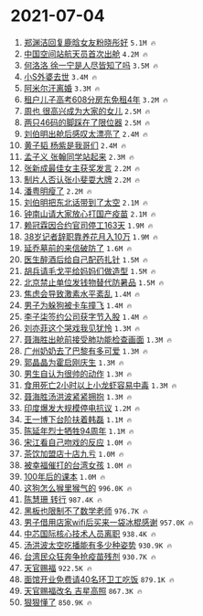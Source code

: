 # 2021-07-04

1. [郑渊洁回复鹿晗女友粉晓彤好](https://s.weibo.com/weibo?q=%23%E9%83%91%E6%B8%8A%E6%B4%81%E5%9B%9E%E5%A4%8D%E9%B9%BF%E6%99%97%E5%A5%B3%E5%8F%8B%E7%B2%89%E6%99%93%E5%BD%A4%E5%A5%BD%23&Refer=top) `5.1M 🔥`
1. [中国空间站航天员首次出舱](https://s.weibo.com/weibo?q=%23%E4%B8%AD%E5%9B%BD%E7%A9%BA%E9%97%B4%E7%AB%99%E8%88%AA%E5%A4%A9%E5%91%98%E9%A6%96%E6%AC%A1%E5%87%BA%E8%88%B1%23&Refer=top) `4.2M 🔥`
1. [何洛洛 徐一宁是人尽皆知了吗](https://s.weibo.com/weibo?q=%E4%BD%95%E6%B4%9B%E6%B4%9B%20%E5%BE%90%E4%B8%80%E5%AE%81%E6%98%AF%E4%BA%BA%E5%B0%BD%E7%9A%86%E7%9F%A5%E4%BA%86%E5%90%97&Refer=top) `3.5M 🔥`
1. [小S外婆去世](https://s.weibo.com/weibo?q=%23%E5%B0%8FS%E5%A4%96%E5%A9%86%E5%8E%BB%E4%B8%96%23&Refer=top) `3.4M 🔥`
1. [阿米尔汗离婚](https://s.weibo.com/weibo?q=%23%E9%98%BF%E7%B1%B3%E5%B0%94%E6%B1%97%E7%A6%BB%E5%A9%9A%23&Refer=top) `3.3M 🔥`
1. [租户儿子高考608分房东免租4年](https://s.weibo.com/weibo?q=%23%E7%A7%9F%E6%88%B7%E5%84%BF%E5%AD%90%E9%AB%98%E8%80%83608%E5%88%86%E6%88%BF%E4%B8%9C%E5%85%8D%E7%A7%9F4%E5%B9%B4%23&Refer=top) `3.2M 🔥`
1. [周也 很高兴成为大家的女儿](https://s.weibo.com/weibo?q=%E5%91%A8%E4%B9%9F%20%E5%BE%88%E9%AB%98%E5%85%B4%E6%88%90%E4%B8%BA%E5%A4%A7%E5%AE%B6%E7%9A%84%E5%A5%B3%E5%84%BF&Refer=top) `2.5M 🔥`
1. [两只46码的脚踩在了限位器](https://s.weibo.com/weibo?q=%23%E4%B8%A4%E5%8F%AA46%E7%A0%81%E7%9A%84%E8%84%9A%E8%B8%A9%E5%9C%A8%E4%BA%86%E9%99%90%E4%BD%8D%E5%99%A8%23&Refer=top) `2.5M 🔥`
1. [刘伯明出舱后感叹太漂亮了](https://s.weibo.com/weibo?q=%23%E5%88%98%E4%BC%AF%E6%98%8E%E5%87%BA%E8%88%B1%E5%90%8E%E6%84%9F%E5%8F%B9%E5%A4%AA%E6%BC%82%E4%BA%AE%E4%BA%86%23&Refer=top) `2.4M 🔥`
1. [黄子韬 杨紫是我哥们](https://s.weibo.com/weibo?q=%E9%BB%84%E5%AD%90%E9%9F%AC%20%E6%9D%A8%E7%B4%AB%E6%98%AF%E6%88%91%E5%93%A5%E4%BB%AC&Refer=top) `2.4M 🔥`
1. [孟子义 张翰同学站起来](https://s.weibo.com/weibo?q=%E5%AD%9F%E5%AD%90%E4%B9%89%20%E5%BC%A0%E7%BF%B0%E5%90%8C%E5%AD%A6%E7%AB%99%E8%B5%B7%E6%9D%A5&Refer=top) `2.3M 🔥`
1. [张新成最佳女主获奖发言](https://s.weibo.com/weibo?q=%23%E5%BC%A0%E6%96%B0%E6%88%90%E6%9C%80%E4%BD%B3%E5%A5%B3%E4%B8%BB%E8%8E%B7%E5%A5%96%E5%8F%91%E8%A8%80%23&Refer=top) `2.2M 🔥`
1. [制片人否认张小斐耍大牌](https://s.weibo.com/weibo?q=%23%E5%88%B6%E7%89%87%E4%BA%BA%E5%90%A6%E8%AE%A4%E5%BC%A0%E5%B0%8F%E6%96%90%E8%80%8D%E5%A4%A7%E7%89%8C%23&Refer=top) `2.2M 🔥`
1. [潘粤明瘦了](https://s.weibo.com/weibo?q=%23%E6%BD%98%E7%B2%A4%E6%98%8E%E7%98%A6%E4%BA%86%23&Refer=top) `2.2M 🔥`
1. [刘伯明把东北话带到了太空](https://s.weibo.com/weibo?q=%23%E5%88%98%E4%BC%AF%E6%98%8E%E6%8A%8A%E4%B8%9C%E5%8C%97%E8%AF%9D%E5%B8%A6%E5%88%B0%E4%BA%86%E5%A4%AA%E7%A9%BA%23&Refer=top) `2.1M 🔥`
1. [钟南山请大家放心打国产疫苗](https://s.weibo.com/weibo?q=%23%E9%92%9F%E5%8D%97%E5%B1%B1%E8%AF%B7%E5%A4%A7%E5%AE%B6%E6%94%BE%E5%BF%83%E6%89%93%E5%9B%BD%E4%BA%A7%E7%96%AB%E8%8B%97%23&Refer=top) `2.1M 🔥`
1. [赖冠霖因合约官司停工163天](https://s.weibo.com/weibo?q=%23%E8%B5%96%E5%86%A0%E9%9C%96%E5%9B%A0%E5%90%88%E7%BA%A6%E5%AE%98%E5%8F%B8%E5%81%9C%E5%B7%A5163%E5%A4%A9%23&Refer=top) `1.9M 🔥`
1. [38岁记者辞职靠养花月入10万](https://s.weibo.com/weibo?q=%2338%E5%B2%81%E8%AE%B0%E8%80%85%E8%BE%9E%E8%81%8C%E9%9D%A0%E5%85%BB%E8%8A%B1%E6%9C%88%E5%85%A510%E4%B8%87%23&Refer=top) `1.9M 🔥`
1. [延乔墓前的来信破防了](https://s.weibo.com/weibo?q=%23%E5%BB%B6%E4%B9%94%E5%A2%93%E5%89%8D%E7%9A%84%E6%9D%A5%E4%BF%A1%E7%A0%B4%E9%98%B2%E4%BA%86%23&Refer=top) `1.6M 🔥`
1. [医生醉酒后给自己配药扎针](https://s.weibo.com/weibo?q=%23%E5%8C%BB%E7%94%9F%E9%86%89%E9%85%92%E5%90%8E%E7%BB%99%E8%87%AA%E5%B7%B1%E9%85%8D%E8%8D%AF%E6%89%8E%E9%92%88%23&Refer=top) `1.5M 🔥`
1. [胡兵请毛戈平给妈妈们做造型](https://s.weibo.com/weibo?q=%23%E8%83%A1%E5%85%B5%E8%AF%B7%E6%AF%9B%E6%88%88%E5%B9%B3%E7%BB%99%E5%A6%88%E5%A6%88%E4%BB%AC%E5%81%9A%E9%80%A0%E5%9E%8B%23&Refer=top) `1.5M 🔥`
1. [北京禁止单位发钱物替代防暑品](https://s.weibo.com/weibo?q=%23%E5%8C%97%E4%BA%AC%E7%A6%81%E6%AD%A2%E5%8D%95%E4%BD%8D%E5%8F%91%E9%92%B1%E7%89%A9%E6%9B%BF%E4%BB%A3%E9%98%B2%E6%9A%91%E5%93%81%23&Refer=top) `1.5M 🔥`
1. [焦虑会导致激素水平紊乱](https://s.weibo.com/weibo?q=%23%E7%84%A6%E8%99%91%E4%BC%9A%E5%AF%BC%E8%87%B4%E6%BF%80%E7%B4%A0%E6%B0%B4%E5%B9%B3%E7%B4%8A%E4%B9%B1%23&Refer=top) `1.4M 🔥`
1. [男子为躲狗被卡车撞飞](https://s.weibo.com/weibo?q=%23%E7%94%B7%E5%AD%90%E4%B8%BA%E8%BA%B2%E7%8B%97%E8%A2%AB%E5%8D%A1%E8%BD%A6%E6%92%9E%E9%A3%9E%23&Refer=top) `1.4M 🔥`
1. [李子柒签约公司获字节入股](https://s.weibo.com/weibo?q=%23%E6%9D%8E%E5%AD%90%E6%9F%92%E7%AD%BE%E7%BA%A6%E5%85%AC%E5%8F%B8%E8%8E%B7%E5%AD%97%E8%8A%82%E5%85%A5%E8%82%A1%23&Refer=top) `1.4M 🔥`
1. [刘亦菲这个哭戏我见犹怜](https://s.weibo.com/weibo?q=%23%E5%88%98%E4%BA%A6%E8%8F%B2%E8%BF%99%E4%B8%AA%E5%93%AD%E6%88%8F%E6%88%91%E8%A7%81%E7%8A%B9%E6%80%9C%23&Refer=top) `1.3M 🔥`
1. [聂海胜出舱前接受肺功能检查画面](https://s.weibo.com/weibo?q=%23%E8%81%82%E6%B5%B7%E8%83%9C%E5%87%BA%E8%88%B1%E5%89%8D%E6%8E%A5%E5%8F%97%E8%82%BA%E5%8A%9F%E8%83%BD%E6%A3%80%E6%9F%A5%E7%94%BB%E9%9D%A2%23&Refer=top) `1.3M 🔥`
1. [广州奶奶去了巴黎有多可爱](https://s.weibo.com/weibo?q=%23%E5%B9%BF%E5%B7%9E%E5%A5%B6%E5%A5%B6%E5%8E%BB%E4%BA%86%E5%B7%B4%E9%BB%8E%E6%9C%89%E5%A4%9A%E5%8F%AF%E7%88%B1%23&Refer=top) `1.3M 🔥`
1. [郭晶晶为霍启刚庆生](https://s.weibo.com/weibo?q=%23%E9%83%AD%E6%99%B6%E6%99%B6%E4%B8%BA%E9%9C%8D%E5%90%AF%E5%88%9A%E5%BA%86%E7%94%9F%23&Refer=top) `1.3M 🔥`
1. [男生自认为很帅的动作](https://s.weibo.com/weibo?q=%23%E7%94%B7%E7%94%9F%E8%87%AA%E8%AE%A4%E4%B8%BA%E5%BE%88%E5%B8%85%E7%9A%84%E5%8A%A8%E4%BD%9C%23&Refer=top) `1.3M 🔥`
1. [食用死亡2小时以上小龙虾容易中毒](https://s.weibo.com/weibo?q=%23%E9%A3%9F%E7%94%A8%E6%AD%BB%E4%BA%A12%E5%B0%8F%E6%97%B6%E4%BB%A5%E4%B8%8A%E5%B0%8F%E9%BE%99%E8%99%BE%E5%AE%B9%E6%98%93%E4%B8%AD%E6%AF%92%23&Refer=top) `1.3M 🔥`
1. [聂海胜汤洪波紧紧拥抱](https://s.weibo.com/weibo?q=%23%E8%81%82%E6%B5%B7%E8%83%9C%E6%B1%A4%E6%B4%AA%E6%B3%A2%E7%B4%A7%E7%B4%A7%E6%8B%A5%E6%8A%B1%23&Refer=top) `1.3M 🔥`
1. [印度爆发大规模停电抗议](https://s.weibo.com/weibo?q=%23%E5%8D%B0%E5%BA%A6%E7%88%86%E5%8F%91%E5%A4%A7%E8%A7%84%E6%A8%A1%E5%81%9C%E7%94%B5%E6%8A%97%E8%AE%AE%23&Refer=top) `1.2M 🔥`
1. [王一博下台阶扶着韩磊](https://s.weibo.com/weibo?q=%23%E7%8E%8B%E4%B8%80%E5%8D%9A%E4%B8%8B%E5%8F%B0%E9%98%B6%E6%89%B6%E7%9D%80%E9%9F%A9%E7%A3%8A%23&Refer=top) `1.1M 🔥`
1. [陈延年烈士牺牲94周年](https://s.weibo.com/weibo?q=%23%E9%99%88%E5%BB%B6%E5%B9%B4%E7%83%88%E5%A3%AB%E7%89%BA%E7%89%B294%E5%91%A8%E5%B9%B4%23&Refer=top) `1.1M 🔥`
1. [宋江看自己吻戏的反应](https://s.weibo.com/weibo?q=%23%E5%AE%8B%E6%B1%9F%E7%9C%8B%E8%87%AA%E5%B7%B1%E5%90%BB%E6%88%8F%E7%9A%84%E5%8F%8D%E5%BA%94%23&Refer=top) `1.0M 🔥`
1. [茶饮加盟店十店九亏](https://s.weibo.com/weibo?q=%23%E8%8C%B6%E9%A5%AE%E5%8A%A0%E7%9B%9F%E5%BA%97%E5%8D%81%E5%BA%97%E4%B9%9D%E4%BA%8F%23&Refer=top) `1.0M 🔥`
1. [被幸福催打的台湾女孩](https://s.weibo.com/weibo?q=%23%E8%A2%AB%E5%B9%B8%E7%A6%8F%E5%82%AC%E6%89%93%E7%9A%84%E5%8F%B0%E6%B9%BE%E5%A5%B3%E5%AD%A9%23&Refer=top) `1.0M 🔥`
1. [100年后的课本](https://s.weibo.com/weibo?q=%23100%E5%B9%B4%E5%90%8E%E7%9A%84%E8%AF%BE%E6%9C%AC%23&Refer=top) `1.0M 🔥`
1. [这狗怎么猴里猴气的](https://s.weibo.com/weibo?q=%23%E8%BF%99%E7%8B%97%E6%80%8E%E4%B9%88%E7%8C%B4%E9%87%8C%E7%8C%B4%E6%B0%94%E7%9A%84%23&Refer=top) `996.0K 🔥`
1. [陈慧珊 转行](https://s.weibo.com/weibo?q=%E9%99%88%E6%85%A7%E7%8F%8A%20%E8%BD%AC%E8%A1%8C&Refer=top) `987.4K 🔥`
1. [黑板也限制不了数学老师](https://s.weibo.com/weibo?q=%23%E9%BB%91%E6%9D%BF%E4%B9%9F%E9%99%90%E5%88%B6%E4%B8%8D%E4%BA%86%E6%95%B0%E5%AD%A6%E8%80%81%E5%B8%88%23&Refer=top) `976.7K 🔥`
1. [男子借用店家wifi后买来一袋冰棍感谢](https://s.weibo.com/weibo?q=%23%E7%94%B7%E5%AD%90%E5%80%9F%E7%94%A8%E5%BA%97%E5%AE%B6wifi%E5%90%8E%E4%B9%B0%E6%9D%A5%E4%B8%80%E8%A2%8B%E5%86%B0%E6%A3%8D%E6%84%9F%E8%B0%A2%23&Refer=top) `957.0K 🔥`
1. [中芯国际核心技术人员离职](https://s.weibo.com/weibo?q=%23%E4%B8%AD%E8%8A%AF%E5%9B%BD%E9%99%85%E6%A0%B8%E5%BF%83%E6%8A%80%E6%9C%AF%E4%BA%BA%E5%91%98%E7%A6%BB%E8%81%8C%23&Refer=top) `938.4K 🔥`
1. [汤洪波太空吃播能有多少种姿势](https://s.weibo.com/weibo?q=%23%E6%B1%A4%E6%B4%AA%E6%B3%A2%E5%A4%AA%E7%A9%BA%E5%90%83%E6%92%AD%E8%83%BD%E6%9C%89%E5%A4%9A%E5%B0%91%E7%A7%8D%E5%A7%BF%E5%8A%BF%23&Refer=top) `930.9K 🔥`
1. [台湾民众狂奔争抢疫苗残剂](https://s.weibo.com/weibo?q=%23%E5%8F%B0%E6%B9%BE%E6%B0%91%E4%BC%97%E7%8B%82%E5%A5%94%E4%BA%89%E6%8A%A2%E7%96%AB%E8%8B%97%E6%AE%8B%E5%89%82%23&Refer=top) `930.7K 🔥`
1. [天官赐福](https://s.weibo.com/weibo?q=%E5%A4%A9%E5%AE%98%E8%B5%90%E7%A6%8F&Refer=top) `922.5K 🔥`
1. [面馆开业免费请40名环卫工吃饭](https://s.weibo.com/weibo?q=%23%E9%9D%A2%E9%A6%86%E5%BC%80%E4%B8%9A%E5%85%8D%E8%B4%B9%E8%AF%B740%E5%90%8D%E7%8E%AF%E5%8D%AB%E5%B7%A5%E5%90%83%E9%A5%AD%23&Refer=top) `879.1K 🔥`
1. [天官赐福改名 吉星高照](https://s.weibo.com/weibo?q=%E5%A4%A9%E5%AE%98%E8%B5%90%E7%A6%8F%E6%94%B9%E5%90%8D%20%E5%90%89%E6%98%9F%E9%AB%98%E7%85%A7&Refer=top) `867.3K 🔥`
1. [狠狠懂了](https://s.weibo.com/weibo?q=%23%E7%8B%A0%E7%8B%A0%E6%87%82%E4%BA%86%23&Refer=top) `850.9K 🔥`

